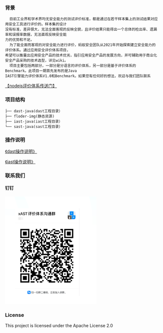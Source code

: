 ### 背景
      目前工业界和学术界均无安全能力的测试评价标准，都是通过在若干样本集上的测试结果对应用安全工具进行评价的。样本集的设计
    没有标准，差异很大，无法全面客观的反映全貌，且评价结果只能得出一个总体的检出率、遗漏率和误报率数据，无法直观反映安全能
    力的优势和不足。
      为了能全面而客观的对安全能力进行评价，蚂蚁安全团队从2021年开始探索建立安全能力的评价体系。通过应用安全评价体系项目，
    希望可以衡量出应用安全产品的技术优劣，指引应用安全产品的发展方向，并可辅助用于商业化安全产品采购的技术选型，详见wiki。
      项目主要包括两部分，一部分是分语言的评价体系，另一部分是基于评价体系的Benchmark。此项目一期首先发布的是Java 
    IAST引擎能力评价体系V1.0和Benchmark。如果您有任何好的想法，欢迎与我们团队联系 
[【nodejs评价体系传送门】](https://github.com/alipay/ant-application-security-testing-benchmark-nodejs)
### 项目结构
```
├── dast-java(dast工程目录）
├── floder-img(静态资源)
├── iast-java(iast工程目录）
└── sast-java(sast工程目录）
```
### 操作说明
[《dast操作说明》](https://github.com/alipay/ant-application-security-testing-benchmark/blob/main/dast-java/README.md)

[《iast操作说明》](https://github.com/alipay/ant-application-security-testing-benchmark/blob/main/iast-java/README.md)
### 联系我们
#### 钉钉
![Image text](https://github.com/alipay/ant-application-security-testing-benchmark/blob/main/floder-img/dingTalk.png)

### License
This project is licensed under the Apache License 2.0
